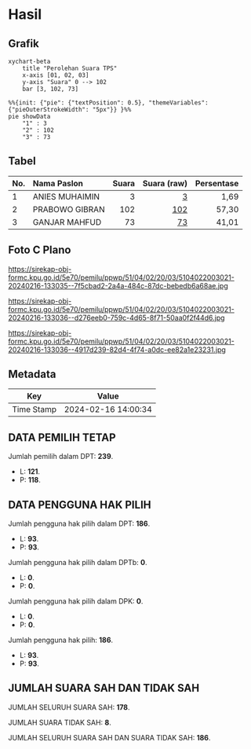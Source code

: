 # Hasil

## Grafik

```mermaid
xychart-beta
    title "Perolehan Suara TPS"
    x-axis [01, 02, 03]
    y-axis "Suara" 0 --> 102
    bar [3, 102, 73]
```

```mermaid
%%{init: {"pie": {"textPosition": 0.5}, "themeVariables": {"pieOuterStrokeWidth": "5px"}} }%%
pie showData
    "1" : 3
    "2" : 102
    "3" : 73
```

## Tabel

| No. | Nama Paslon    | Suara | Suara (raw) | Persentase |
|:--- |:-------------- | -----:| -----------:| ----------:|
| 1   | ANIES MUHAIMIN | 3     | [3][p-1]    | 1,69       |
| 2   | PRABOWO GIBRAN | 102   | [102][p-2]  | 57,30      |
| 3   | GANJAR MAHFUD  | 73    | [73][p-3]   | 41,01      |


[p-1]: https://github.com/gigit-pemilu/pemilu-2024-51-bali/blob/main/pilpres/hitung-suara/sub/51-bali/sub/04-gianyar/sub/02-blahbatuh/sub/2003-keramas/sub/021-tps/sub/paslon-1.txt
[p-2]: https://github.com/gigit-pemilu/pemilu-2024-51-bali/blob/main/pilpres/hitung-suara/sub/51-bali/sub/04-gianyar/sub/02-blahbatuh/sub/2003-keramas/sub/021-tps/sub/paslon-2.txt
[p-3]: https://github.com/gigit-pemilu/pemilu-2024-51-bali/blob/main/pilpres/hitung-suara/sub/51-bali/sub/04-gianyar/sub/02-blahbatuh/sub/2003-keramas/sub/021-tps/sub/paslon-3.txt

## Foto C Plano

https://sirekap-obj-formc.kpu.go.id/5e70/pemilu/ppwp/51/04/02/20/03/5104022003021-20240216-133035--7f5cbad2-2a4a-484c-87dc-bebedb6a68ae.jpg

https://sirekap-obj-formc.kpu.go.id/5e70/pemilu/ppwp/51/04/02/20/03/5104022003021-20240216-133036--d276eeb0-759c-4d65-8f71-50aa0f2f44d6.jpg

https://sirekap-obj-formc.kpu.go.id/5e70/pemilu/ppwp/51/04/02/20/03/5104022003021-20240216-133036--4917d239-82d4-4f74-a0dc-ee82a1e23231.jpg


## Metadata

| Key        | Value               |
| ---------- | ------------------- |
| Time Stamp | 2024-02-16 14:00:34 |


## DATA PEMILIH TETAP

Jumlah pemilih dalam DPT: **239**.
 * L: **121**.
 * P: **118**.

## DATA PENGGUNA HAK PILIH

Jumlah pengguna hak pilih dalam DPT: **186**.
 * L: **93**.
 * P: **93**.

Jumlah pengguna hak pilih dalam DPTb: **0**.
 * L: **0**.
 * P: **0**.

Jumlah pengguna hak pilih dalam DPK: **0**.
 * L: **0**.
 * P: **0**.

Jumlah pengguna hak pilih: **186**.
 * L: **93**.
 * P: **93**.

## JUMLAH SUARA SAH DAN TIDAK SAH

JUMLAH SELURUH SUARA SAH: **178**.

JUMLAH SUARA TIDAK SAH: **8**.

JUMLAH SELURUH SUARA SAH DAN SUARA TIDAK SAH: **186**.


